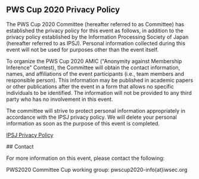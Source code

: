 ## PWS Cup 2020 Privacy Policy

The PWS Cup 2020 Committee (hereafter referred to as Committee) has established the privacy policy for this event as follows, in addition to the privacy policy established by the Information Processing Society of Japan (hereafter referred to as IPSJ).
Personal information collected during this event will not be used for purposes other than the event itself.

To organize the PWS Cup 2020 AMIC ("Anonymity against Membership Inference" Contest), the Committee will obtain the contact information, names, and affiliations of the event participants (i.e., team members and responsible person).
This information may be published in academic papers or other publications after the event in a form that allows no specific individuals to be identified. The information will not be provided to any third party who has no involvement in this event.

The committee will strive to protect personal information appropriately in accordance with the IPSJ privacy policy. We will delete your personal information as soon as the purpose of this event is completed.

[IPSJ Privacy Policy](https://www.ipsj.or.jp/english/privacypolicy_e.html)

## Contact

For more information on this event, please contact the following:

PWS2020 Committee Cup working group: pwscup2020-info(at)iwsec.org
